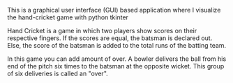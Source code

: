 This is a graphical user interface (GUI) based application where I visualize the hand-cricket game with python tkinter

Hand Cricket is a game in which two players show scores on their respective fingers. If the scores are equal, the batsman is declared out. Else, the score of the batsman is added to the total runs of the batting team.

In this game you can add amount of over. A bowler delivers the ball from his end of the pitch six times to the batsman at the opposite wicket. This group of six deliveries is called an "over".
